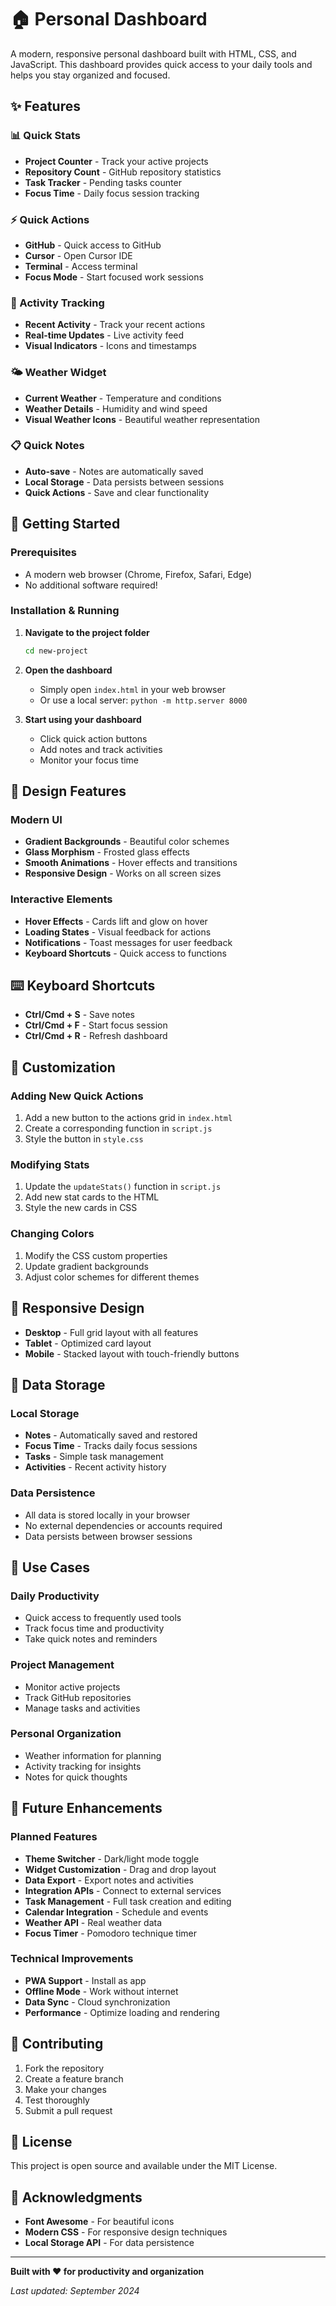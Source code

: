 # 🏠 Personal Dashboard

A modern, responsive personal dashboard built with HTML, CSS, and JavaScript. This dashboard provides quick access to your daily tools and helps you stay organized and focused.

## ✨ Features

### 📊 Quick Stats
- **Project Counter** - Track your active projects
- **Repository Count** - GitHub repository statistics
- **Task Tracker** - Pending tasks counter
- **Focus Time** - Daily focus session tracking

### ⚡ Quick Actions
- **GitHub** - Quick access to GitHub
- **Cursor** - Open Cursor IDE
- **Terminal** - Access terminal
- **Focus Mode** - Start focused work sessions

### 📝 Activity Tracking
- **Recent Activity** - Track your recent actions
- **Real-time Updates** - Live activity feed
- **Visual Indicators** - Icons and timestamps

### 🌤️ Weather Widget
- **Current Weather** - Temperature and conditions
- **Weather Details** - Humidity and wind speed
- **Visual Weather Icons** - Beautiful weather representation

### 📋 Quick Notes
- **Auto-save** - Notes are automatically saved
- **Local Storage** - Data persists between sessions
- **Quick Actions** - Save and clear functionality

## 🚀 Getting Started

### Prerequisites
- A modern web browser (Chrome, Firefox, Safari, Edge)
- No additional software required!

### Installation & Running

1. **Navigate to the project folder**
   ```bash
   cd new-project
   ```

2. **Open the dashboard**
   - Simply open `index.html` in your web browser
   - Or use a local server: `python -m http.server 8000`

3. **Start using your dashboard**
   - Click quick action buttons
   - Add notes and track activities
   - Monitor your focus time

## 🎨 Design Features

### Modern UI
- **Gradient Backgrounds** - Beautiful color schemes
- **Glass Morphism** - Frosted glass effects
- **Smooth Animations** - Hover effects and transitions
- **Responsive Design** - Works on all screen sizes

### Interactive Elements
- **Hover Effects** - Cards lift and glow on hover
- **Loading States** - Visual feedback for actions
- **Notifications** - Toast messages for user feedback
- **Keyboard Shortcuts** - Quick access to functions

## ⌨️ Keyboard Shortcuts

- **Ctrl/Cmd + S** - Save notes
- **Ctrl/Cmd + F** - Start focus session
- **Ctrl/Cmd + R** - Refresh dashboard

## 🔧 Customization

### Adding New Quick Actions
1. Add a new button to the actions grid in `index.html`
2. Create a corresponding function in `script.js`
3. Style the button in `style.css`

### Modifying Stats
1. Update the `updateStats()` function in `script.js`
2. Add new stat cards to the HTML
3. Style the new cards in CSS

### Changing Colors
1. Modify the CSS custom properties
2. Update gradient backgrounds
3. Adjust color schemes for different themes

## 📱 Responsive Design

- **Desktop** - Full grid layout with all features
- **Tablet** - Optimized card layout
- **Mobile** - Stacked layout with touch-friendly buttons

## 💾 Data Storage

### Local Storage
- **Notes** - Automatically saved and restored
- **Focus Time** - Tracks daily focus sessions
- **Tasks** - Simple task management
- **Activities** - Recent activity history

### Data Persistence
- All data is stored locally in your browser
- No external dependencies or accounts required
- Data persists between browser sessions

## 🎯 Use Cases

### Daily Productivity
- Quick access to frequently used tools
- Track focus time and productivity
- Take quick notes and reminders

### Project Management
- Monitor active projects
- Track GitHub repositories
- Manage tasks and activities

### Personal Organization
- Weather information for planning
- Activity tracking for insights
- Notes for quick thoughts

## 🔮 Future Enhancements

### Planned Features
- **Theme Switcher** - Dark/light mode toggle
- **Widget Customization** - Drag and drop layout
- **Data Export** - Export notes and activities
- **Integration APIs** - Connect to external services
- **Task Management** - Full task creation and editing
- **Calendar Integration** - Schedule and events
- **Weather API** - Real weather data
- **Focus Timer** - Pomodoro technique timer

### Technical Improvements
- **PWA Support** - Install as app
- **Offline Mode** - Work without internet
- **Data Sync** - Cloud synchronization
- **Performance** - Optimize loading and rendering

## 🤝 Contributing

1. Fork the repository
2. Create a feature branch
3. Make your changes
4. Test thoroughly
5. Submit a pull request

## 📄 License

This project is open source and available under the MIT License.

## 🙏 Acknowledgments

- **Font Awesome** - For beautiful icons
- **Modern CSS** - For responsive design techniques
- **Local Storage API** - For data persistence

---

**Built with ❤️ for productivity and organization**

*Last updated: September 2024*
